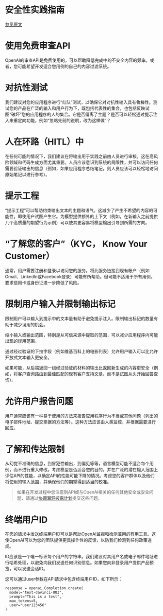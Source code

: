 # 安全性实践指南

[参见原文](https://platform.openai.com/docs/guides/safety-best-practices)

# 使用免费审查API

OpenAI的审查API是免费使用的，可以帮助降低完成中的不安全内容的频率。或者，您可能希望开发适合您用例的自己的内容过滤系统。

# 对抗性测试

我们建议对您的应用程序进行“红队”测试，以确保它对对抗性输入具有鲁棒性。测试您的产品在广泛的输入和用户行为下，既包括代表性的集合，也包括反映试图“破坏”您的应用程序的人的集合。它是否偏离了主题？是否可以轻松通过提示注入来重定向功能，例如“忽略先前的说明，改为这样做”？

# 人在环路（HITL）中

在任何可能的情况下，我们建议在将输出用于实践之前由人员进行审核。这在高风险领域和代码生成方面尤其重要。人员应该意识到系统的局限性，并可以访问任何需要验证输出的信息（例如，如果应用程序总结笔记，则人员应该可以轻松地访问原始笔记以进行参考）。

# 提示工程

“提示工程”可以帮助约束输出文本的主题和语气。这减少了产生不希望的内容的可能性，即使用户试图产生它。为模型提供额外的上下文（例如，在新输入之前提供几个高质量的期望行为示例）可以使其更容易将模型输出引导到所需的方向。

# “了解您的客户”（KYC， Know Your Customer）

通常，用户需要注册和登录以访问您的服务。将此服务链接到现有帐户（例如Gmail、LinkedIn或Facebook登录）可能有所帮助，但可能不适用于所有用例。要求信用卡或身份证进一步降低了风险。

# 限制用户输入并限制输出标记

限制用户可以输入到提示中的文本量有助于避免提示注入。限制输出标记的数量有助于减少误用的机会。

缩小输入或输出范围，特别是从可信来源中提取的范围，可以减少应用程序内可能出现的误用范围。

通过经过验证的下拉字段（例如维基百科上的电影列表）允许用户输入可以比允许开放式文本输入更安全。

如果可能，从后端返回一组经过验证的材料的输出比返回新生成的内容更安全（例如，将客户查询路由到最佳匹配的现有客户支持文章，而不是试图从头开始回答查询）。

# 允许用户报告问题

用户通常应该有一种易于使用的方法来报告应用程序行为不当或其他问题（列出的电子邮件地址、提交票据的方法等）。这种方法应该由人类监控，并根据需要进行回应。

# 了解和传达限制

从幻觉不准确的信息，到冒犯性输出，到偏见等等，语言模型可能不适合每个用例，而不进行重大修改。考虑模型是否适合您的目的，并在广泛的潜在输入范围上评估API的性能，以确定API的性能可能下降的情况。考虑您的客户群体以及他们将使用的输入范围，并确保他们的期望得到适当的校准。

> 如果在开发过程中您注意到API或与OpenAI相关的任何其他安全或安全问题，请通过[协调漏洞披露计划](https://openai.com/policies/coordinated-vulnerability-disclosure-policy)提交这些问题。
> 

# 终端用户ID

在您的请求中发送终端用户ID可以是帮助OpenAI监视和检测滥用的有用工具。这使OpenAI可以为您的团队提供更具操作性的反馈，以防我们检测到任何政策违规。

ID应该是一个唯一标识每个用户的字符串。我们建议对其用户名或电子邮件地址进行哈希处理，以避免向我们发送任何识别信息。如果您向非登录用户提供产品预览，可以发送会话ID。

您可以通过user参数在API请求中包含终端用户ID，如下所示：

```
response = openai.Completion.create(
  model="text-davinci-003",
  prompt="This is a test",
  max_tokens=5,
  user="user123456"
)

```